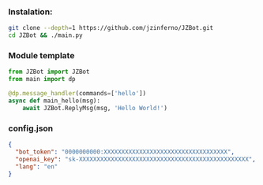 ### Instalation:

```bash
git clone --depth=1 https://github.com/jzinferno/JZBot.git
cd JZBot && ./main.py
```

### Module template

```python
from JZBot import JZBot
from main import dp

@dp.message_handler(commands=['hello'])
async def main_hello(msg):
    await JZBot.ReplyMsg(msg, 'Hello World!')
```

### config.json

```json
{
  "bot_token": "0000000000:XXXXXXXXXXXXXXXXXXXXXXXXXXXXXXXXXXX",
  "openai_key": "sk-XXXXXXXXXXXXXXXXXXXXXXXXXXXXXXXXXXXXXXXXXXXXXXXX",
  "lang": "en"
}
```
